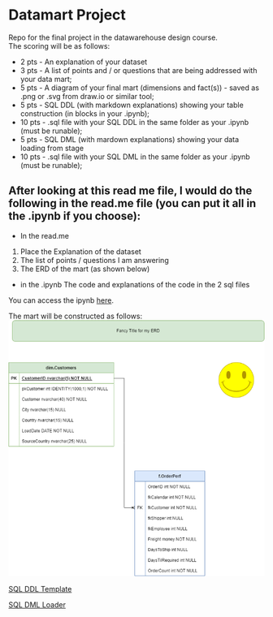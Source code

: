 # Datamart Project
Repo for the final project in the datawarehouse design course.  
The scoring will be as follows:

- 2 pts - An explanation of your dataset  
- 3 pts - A list of points and / or questions that are being addressed with your data mart;  
- 5 pts - A diagram of your final mart (dimensions and fact(s)) - saved as .png or .svg from draw.io or similar tool;  
- 5 pts - SQL DDL (with markdown explanations) showing your table construction (in blocks in your .ipynb);  
- 10 pts - .sql file with your SQL DDL in the same folder as your .ipynb (must be runable);  
- 5 pts - SQL DML (with mardown explanations) showing your data loading from stage  
- 10 pts - .sql file with your SQL DML in the same folder as your .ipynb (must be runable);  

## After looking at this read me file, I would do the following in the read.me file (you can put it all in the .ipynb if you choose):
- In the read.me  
1) Place the Explanation of the dataset
2) The list of points / questions I am answering
3) The ERD of the mart (as shown below)

- in the .ipynb
The code and explanations of the code in the 2 sql files



You can access the ipynb [here](./Sample_Mart_Project_Template.ipynb).  

The mart will be constructed as follows:  
![ERD](./data/SampleProjectERD.png)

[SQL DDL Template](./data/StarSchemaTemplate.sql)  

[SQL DML Loader](./data/DataLoader.sql)  


